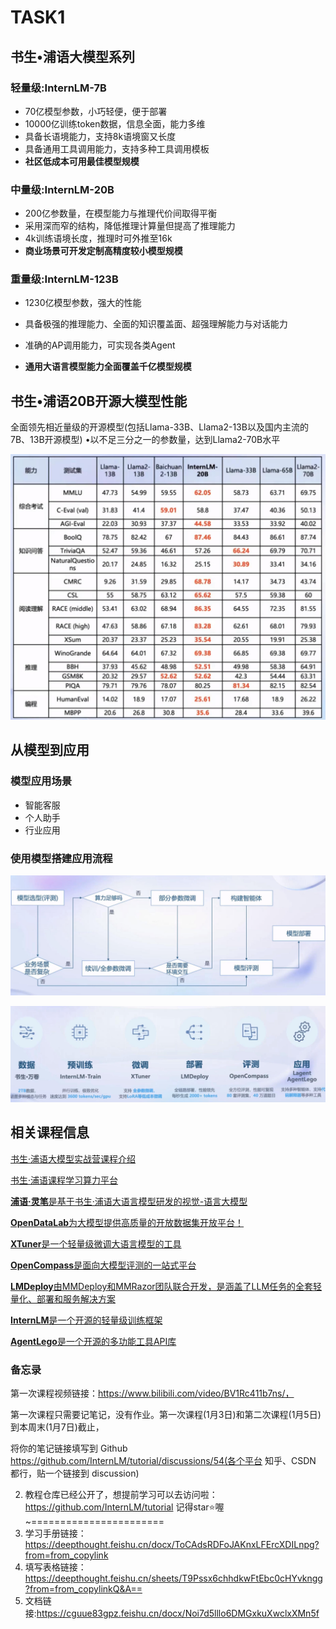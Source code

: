 # TASK1

## 书生•浦语大模型系列

### 轻量级:InternLM-7B

- 70亿模型参数，小巧轻便，便于部署
- 10000亿训练token数据，信息全面，能力多维
- 具备长语境能力，支持8k语境窗又长度
- 具备通用工具调用能力，支持多种工具调用模板
- **社区低成本可用最佳模型规模**

### 中量级:InternLM-20B

- 200亿参数量，在模型能力与推理代价间取得平衡
- 采用深而窄的结构，降低推理计算量但提高了推理能力
- 4k训练语境长度，推理时可外推至16k
- **商业场景可开发定制高精度较小模型规模**

### 重量级:InternLM-123B

- 1230亿模型参数，强大的性能

- 具备极强的推理能力、全面的知识覆盖面、超强理解能力与对话能力
- 准确的AP调用能力，可实现各类Agent
- **通用大语言模型能力全面覆盖千亿模型规模**

## 书生•浦语20B开源大模型性能

全面领先相近量级的开源模型(包括Llama-33B、Llama2-13B以及国内主流的7B、13B开源模型)
•以不足三分之一的参数量，达到Llama2-70B水平

![image-20240105153036480](img/TASK1//image-20240105153036480.png)



## 从模型到应用

### 模型应用场景

- 智能客服
- 个人助手
- 行业应用

### 使用模型搭建应用流程

![image-20240105153110054](img/TASK1//image-20240105153110054.png)

![image-20240105155843576](img/TASK1//image-20240105155843576.png)



## 相关课程信息

[书生·浦语大模型实战营课程介绍](https://github.com/InternLM/tutorial)

[书生·浦语课程学习算力平台](https://studio.intern-ai.org.cn/)

[**浦语·灵笔**是基于书生·浦语大语言模型研发的视觉-语言大模型](https://github.com/InternLM/InternLM-XComposer)

[**OpenDataLab**为大模型提供高质量的开放数据集开放平台！](https://opendatalab.org.cn/)

[**XTuner**是一个轻量级微调大语言模型的工具](https://github.com/InternLM/xtuner)

[**OpenCompass**是面向大模型评测的一站式平台](https://github.com/open-compass/opencompass)

[**LMDeploy**由MMDeploy和MMRazor团队联合开发，是涵盖了LLM任务的全套轻量化、部署和服务解决方案](https://github.com/InternLM/lmdeploy)

[**InternLM**是一个开源的轻量级训练框架](https://github.com/InternLM/lagent)

[**AgentLego**是一个开源的多功能工具API库](https://github.com/InternLM/agentlego)



### 备忘录

第一次课程视频链接：https://www.bilibili.com/video/BV1Rc411b7ns/，

第一次课程只需要记笔记，没有作业。第一次课程(1月3日)和第二次课程(1月5日)到本周末(1月7日)截止，

将你的笔记链接填写到 Github https://github.com/InternLM/tutorial/discussions/54(各个平台 知乎、CSDN 都行，贴一个链接到 discussion)

2. 教程仓库已经公开了，想提前学习可以去访问啦：https://github.com/InternLM/tutorial 记得star⭐喔~=======================
2. 学习手册链接：https://deepthought.feishu.cn/docx/ToCAdsRDFoJAKnxLFErcXDILnpg?from=from_copylink
2. 填写表格链接：https://deepthought.feishu.cn/sheets/T9Pssx6chhdkwFtEbc0cHYvkngg?from=from_copylinkQ&A==
2. 文档链接:https://cguue83gpz.feishu.cn/docx/Noi7d5lllo6DMGxkuXwclxXMn5f 
